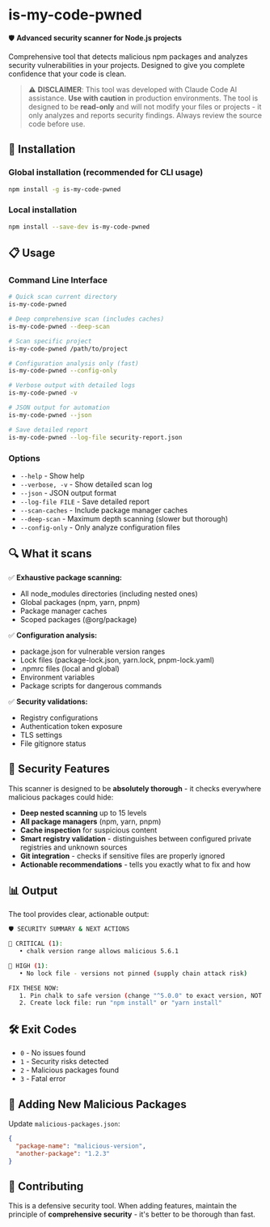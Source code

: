 # is-my-code-pwned

🛡️ **Advanced security scanner for Node.js projects**

Comprehensive tool that detects malicious npm packages and analyzes security vulnerabilities in your projects. Designed to give you complete confidence that your code is clean.

> ⚠️ **DISCLAIMER**: This tool was developed with Claude Code AI assistance. **Use with caution** in production environments. The tool is designed to be **read-only** and will not modify your files or projects - it only analyzes and reports security findings. Always review the source code before use.

## 🚀 Installation

### Global installation (recommended for CLI usage)
```bash
npm install -g is-my-code-pwned
```

### Local installation
```bash
npm install --save-dev is-my-code-pwned
```

## 📋 Usage

### Command Line Interface
```bash
# Quick scan current directory
is-my-code-pwned

# Deep comprehensive scan (includes caches)
is-my-code-pwned --deep-scan

# Scan specific project
is-my-code-pwned /path/to/project

# Configuration analysis only (fast)
is-my-code-pwned --config-only

# Verbose output with detailed logs
is-my-code-pwned -v

# JSON output for automation
is-my-code-pwned --json

# Save detailed report
is-my-code-pwned --log-file security-report.json
```

### Options
- `--help` - Show help
- `--verbose, -v` - Show detailed scan log  
- `--json` - JSON output format
- `--log-file FILE` - Save detailed report
- `--scan-caches` - Include package manager caches
- `--deep-scan` - Maximum depth scanning (slower but thorough)
- `--config-only` - Only analyze configuration files

## 🔍 What it scans

✅ **Exhaustive package scanning:**
- All node_modules directories (including nested ones)
- Global packages (npm, yarn, pnpm)
- Package manager caches
- Scoped packages (@org/package)

✅ **Configuration analysis:**
- package.json for vulnerable version ranges
- Lock files (package-lock.json, yarn.lock, pnpm-lock.yaml)
- .npmrc files (local and global)
- Environment variables
- Package scripts for dangerous commands

✅ **Security validations:**
- Registry configurations
- Authentication token exposure
- TLS settings
- File gitignore status

## 🚨 Security Features

This scanner is designed to be **absolutely thorough** - it checks everywhere malicious packages could hide:

- **Deep nested scanning** up to 15 levels
- **All package managers** (npm, yarn, pnpm)  
- **Cache inspection** for suspicious content
- **Smart registry validation** - distinguishes between configured private registries and unknown sources
- **Git integration** - checks if sensitive files are properly ignored
- **Actionable recommendations** - tells you exactly what to fix and how

## 📊 Output

The tool provides clear, actionable output:

```bash
🛡️ SECURITY SUMMARY & NEXT ACTIONS

🚨 CRITICAL (1):
   • chalk version range allows malicious 5.6.1

🔴 HIGH (1):
   • No lock file - versions not pinned (supply chain attack risk)

FIX THESE NOW:
   1. Pin chalk to safe version (change "^5.0.0" to exact version, NOT 5.6.1)
   2. Create lock file: run "npm install" or "yarn install"
```

## 🛠️ Exit Codes

- `0` - No issues found
- `1` - Security risks detected  
- `2` - Malicious packages found
- `3` - Fatal error

## 🔧 Adding New Malicious Packages

Update `malicious-packages.json`:
```json
{
  "package-name": "malicious-version",
  "another-package": "1.2.3"
}
```

## 🤝 Contributing

This is a defensive security tool. When adding features, maintain the principle of **comprehensive security** - it's better to be thorough than fast.
